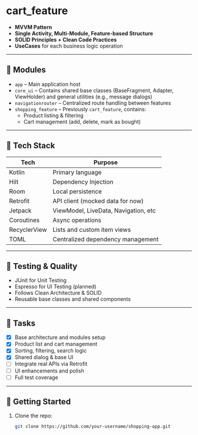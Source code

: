 # cart_feature

- **MVVM Pattern**
- **Single Activity, Multi-Module, Feature-based Structure**
- **SOLID Principles + Clean Code Practices**
- **UseCases** for each business logic operation

---

## 🧩 Modules

- `app` – Main application host
- `core_ui` – Contains shared base classes (BaseFragment, Adapter, ViewHolder) and general utilities (e.g., message dialogs)
- `navigationrouter` – Centralized route handling between features
- `shopping_feature` – Previously `cart_feature`, contains:
  - Product listing & filtering
  - Cart management (add, delete, mark as bought)

---

## 🔧 Tech Stack

| Tech           | Purpose                             |
|----------------|-------------------------------------|
| Kotlin         | Primary language                    |
| Hilt           | Dependency Injection                |
| Room           | Local persistence                   |
| Retrofit       | API client (mocked data for now)    |
| Jetpack        | ViewModel, LiveData, Navigation, etc|
| Coroutines     | Async operations                    |
| RecyclerView   | Lists and custom item views         |
| TOML           | Centralized dependency management   |

---

## 🧪 Testing & Quality

- JUnit for Unit Testing
- Espresso for UI Testing (planned)
- Follows Clean Architecture & SOLID
- Reusable base classes and shared components

---

## 🚧 Tasks

- [x] Base architecture and modules setup
- [x] Product list and cart management
- [x] Sorting, filtering, search logic
- [x] Shared dialog & base UI
- [ ] Integrate real APIs via Retrofit
- [ ] UI enhancements and polish
- [ ] Full test coverage

---

## 🚀 Getting Started

1. Clone the repo:
   ```bash
   git clone https://github.com/your-username/shopping-app.git
